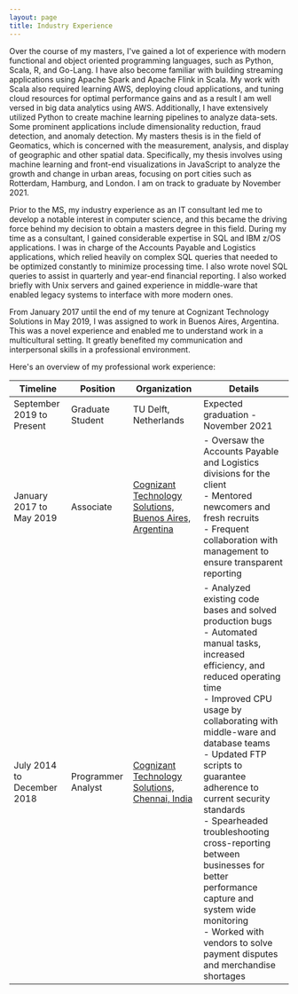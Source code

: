 ```yaml
---
layout: page
title: Industry Experience
---
```


Over the course of my masters, I've gained a lot of experience with modern functional and object oriented programming languages, such as Python, Scala, R, and Go-Lang. I have also become familiar with building streaming applications using Apache Spark and Apache Flink in Scala. My work with Scala also required learning AWS, deploying cloud applications, and tuning cloud resources for optimal performance gains and as a result I am well versed in big data analytics using AWS. Additionally, I have extensively utilized Python to create machine learning pipelines to analyze data-sets. Some prominent applications include dimensionality reduction, fraud detection, and anomaly detection. My masters thesis is in the field of Geomatics, which is concerned with the measurement, analysis, and display of geographic and other spatial data. Specifically, my thesis involves using machine learning and front-end visualizations in JavaScript to analyze the growth and change in urban areas, focusing on port cities such as Rotterdam, Hamburg, and London. I am on track to graduate by November 2021.

Prior to the MS, my industry experience as an IT consultant led me to develop a notable interest in computer science, and this became the driving force behind my decision to obtain a masters degree in this field. During my time as a consultant, I gained considerable expertise in SQL and IBM z/OS applications. I was in charge of the Accounts Payable and Logistics applications, which relied heavily on complex SQL queries that needed to be optimized constantly to minimize processing time. I also wrote novel SQL queries to assist in quarterly and year-end financial reporting. I also worked briefly with Unix servers and gained experience in middle-ware that enabled legacy systems to interface with more modern ones. 

From January 2017 until the end of my tenure at Cognizant Technology Solutions in May 2019, I was assigned to work in Buenos Aires, Argentina. This was a novel experience and enabled me to understand work in a multicultural setting. It greatly benefited my communication and interpersonal skills in a professional environment.

Here's an overview of my professional work experience:

| Timeline | Position| Organization| Details |
|--|--|-- |--|
| September 2019 to Present | Graduate Student | TU Delft, Netherlands| Expected graduation - November 2021 |
| January 2017 to May 2019 | Associate | [Cognizant Technology Solutions, Buenos Aires, Argentina](https://www.cognizant.com/en-ar/) |- Oversaw the Accounts Payable and Logistics divisions for the client <br/> - Mentored newcomers and fresh recruits <br/> - Frequent collaboration with management to ensure transparent reporting| 
| July 2014 to December 2018  | Programmer Analyst | [Cognizant Technology Solutions, Chennai, India](https://www.cognizant.com/en-in) |- Analyzed existing code bases and solved production bugs <br/> - Automated manual tasks, increased efficiency, and reduced operating time <br/> - Improved CPU usage by collaborating with middle-ware and database teams <br/> - Updated FTP scripts to guarantee adherence to current security standards <br/> - Spearheaded troubleshooting cross-reporting between businesses for better performance capture and system wide monitoring <br/> - Worked with vendors to solve payment disputes and merchandise shortages|

